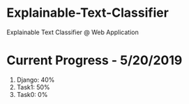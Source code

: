 # Explainable-Text-Classifier
Explainable Text Classifier @ Web Application 

# Current Progress - 5/20/2019
1. Django: 40%
2. Task1: 50%
3. Task0: 0%
